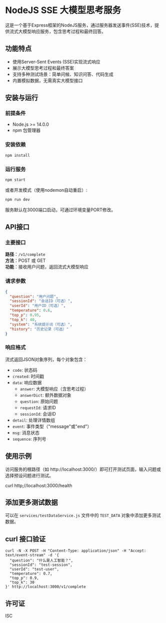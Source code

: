 # NodeJS SSE 大模型思考服务

这是一个基于Express框架的NodeJS服务，通过服务器发送事件(SSE)技术，提供流式大模型响应服务，包含思考过程和最终回答。

## 功能特点

- 使用Server-Sent Events (SSE)实现流式响应
- 展示大模型思考过程和最终答案
- 支持多种测试场景：简单问候、知识问答、代码生成
- 内置模拟数据，无需真实大模型接口

## 安装与运行

### 前提条件

- Node.js >= 14.0.0
- npm 包管理器

### 安装依赖

```bash
npm install
```

### 运行服务

```bash
npm start
```

或者开发模式（使用nodemon自动重启）:

```bash
npm run dev
```

服务默认在3000端口启动，可通过环境变量PORT修改。

## API接口

### 主要接口

**路径**：`/v1/complete`  
**方法**：POST 或 GET  
**功能**：接收用户问题，返回流式大模型响应

### 请求参数

```json
{
  "question": "用户问题",
  "sessionId": "会话ID（可选）",
  "userId": "用户ID（可选）",
  "temperature": 0.6,
  "top_p": 0.95,
  "top_k": 40,
  "system": "系统提示词（可选）",
  "history": "历史记录（可选）"
}
```

### 响应格式

流式返回JSON对象序列，每个对象包含：

- `code`: 状态码
- `created`: 时间戳
- `data`: 响应数据
  - `answer`: 大模型响应（含思考过程）
  - `answerDict`: 额外数据对象
  - `question`: 原始问题
  - `requestId`: 请求ID
  - `sessionId`: 会话ID
- `detail`: 处理详情数组
- `event`: 事件类型（"message"或"end"）
- `msg`: 消息状态
- `sequence`: 序列号

## 使用示例

访问服务的根路径（如 http://localhost:3000/）即可打开测试页面，输入问题或选择预设问题进行测试。

curl http;//localhost:3000/health

## 添加更多测试数据

可以在 `services/testDataService.js` 文件中的 `TEST_DATA` 对象中添加更多测试数据。


## curl 接口验证
```shell
curl -N -X POST -H "Content-Type: application/json" -H "Accept: text/event-stream" -d '{
  "question": "什么是人工智能？", 
  "sessionId": "test-session", 
  "userId": "test-user", 
  "temperature": 0.7, 
  "top_p": 0.9, 
  "top_k": 30
}' http://localhost:3000/v1/complete
```
## 许可证

ISC 